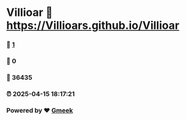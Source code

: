 # Villioar :link: https://Villioars.github.io/Villioar 
### :page_facing_up: [1](https://Villioars.github.io/Villioar/tag.html) 
### :speech_balloon: 0 
### :hibiscus: 36435 
### :alarm_clock: 2025-04-15 18:17:21 
### Powered by :heart: [Gmeek](https://github.com/Meekdai/Gmeek)
